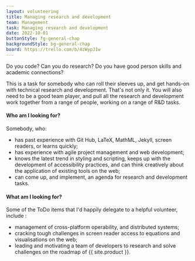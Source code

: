 ```yaml
---
layout: volunteering
title: Managing research and development
team: Management
task: Managing research and development
date: 2022-10-01
buttonStyle: fg-general-chap
backgroundStyle: bg-general-chap
board: https://trello.com/b/4zWypJIw
---
```


Do you code? Can you do research? Do you have good person skills and academic connections?
<!-- excerpt-end -->
This is a task for somebody who can roll their sleeves up, and get hands-on with technical research and development. That's not only it. You will also need to be a good team player, and pull all the research and development work together from a range of people, working on a range of R&D tasks.

#### Who am I looking for?

Somebody, who:

+ has past experience with Git Hub, LaTeX, MathML, Jekyll, screen readers, or learns quickly;
+ has experience with agile project management and web development;
+ knows the latest trend in styling and scripting, keeps up with the development of accessibility practices, and can think creatively about the application of existing tools on the web;
+ can come up, and implement, an agenda for research and development tasks.

#### What am I looking for?

Some of the ToDo items that I'd happily delegate to a helpful volunteer, include :

+ management of cross-platform operability, and distributed systems;
+ cracking tough challenges in screen reader access to equations and visualisations on the web;
+ leading and motivating a team of developers to research and solve challenges on the roadmap of {{ site.product }}.

